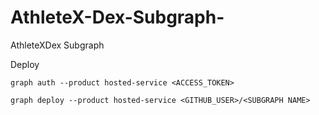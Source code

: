 # AthleteX-Dex-Subgraph-
AthleteXDex Subgraph


Deploy 

```graph auth --product hosted-service <ACCESS_TOKEN>```

```graph deploy --product hosted-service <GITHUB_USER>/<SUBGRAPH NAME>```